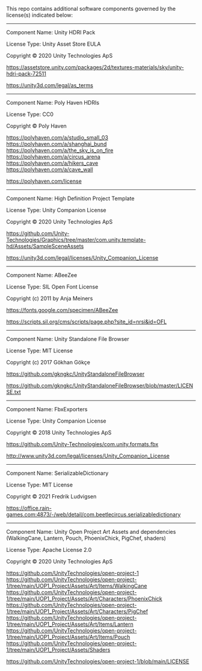 This repo contains additional software components governed by the license(s) indicated below:

---------

Component Name: Unity HDRI Pack

License Type: Unity Asset Store EULA

Copyright © 2020 Unity Technologies ApS

https://assetstore.unity.com/packages/2d/textures-materials/sky/unity-hdri-pack-72511

https://unity3d.com/legal/as_terms 

---------

Component Name: Poly Haven HDRIs

License Type: CC0

Copyright © Poly Haven

https://polyhaven.com/a/studio_small_03  
https://polyhaven.com/a/shanghai_bund  
https://polyhaven.com/a/the_sky_is_on_fire  
https://polyhaven.com/a/circus_arena  
https://polyhaven.com/a/hikers_cave  
https://polyhaven.com/a/cave_wall  

https://polyhaven.com/license

---------

Component Name: High Definition Project Template 

License Type: Unity Companion License

Copyright © 2020 Unity Technologies ApS 

https://github.com/Unity-Technologies/Graphics/tree/master/com.unity.template-hd/Assets/SampleSceneAssets 

https://unity3d.com/legal/licenses/Unity_Companion_License 

---------

Component Name: ABeeZee

License Type: SIL Open Font License

Copyright (c) 2011 by Anja Meiners

https://fonts.google.com/specimen/ABeeZee 

https://scripts.sil.org/cms/scripts/page.php?site_id=nrsi&id=OFL 

---------

Component Name: Unity Standalone File Browser

License Type: MIT License

Copyright (c) 2017 Gökhan Gökçe

https://github.com/gkngkc/UnityStandaloneFileBrowser

https://github.com/gkngkc/UnityStandaloneFileBrowser/blob/master/LICENSE.txt

---------

Component Name: FbxExporters

License Type: Unity Companion License

Copyright © 2018 Unity Technologies ApS

https://github.com/Unity-Technologies/com.unity.formats.fbx

http://www.unity3d.com/legal/licenses/Unity_Companion_License 

---------

Component Name: SerializableDictionary

License Type: MIT License

Copyright © 2021 Fredrik Ludvigsen

https://office.rain-games.com:4873/-/web/detail/com.beetlecircus.serializabledictionary 

---------

Component Name: Unity Open Project Art Assets and dependencies (WalkingCane, Lantern, Pouch, PhoenixChick, PigChef, shaders)

License Type: Apache License 2.0

Copyright © 2020 Unity Technologies ApS

https://github.com/UnityTechnologies/open-project-1  
https://github.com/UnityTechnologies/open-project-1/tree/main/UOP1_Project/Assets/Art/Items/WalkingCane  
https://github.com/UnityTechnologies/open-project-1/tree/main/UOP1_Project/Assets/Art/Characters/PhoenixChick  
https://github.com/UnityTechnologies/open-project-1/tree/main/UOP1_Project/Assets/Art/Characters/PigChef  
https://github.com/UnityTechnologies/open-project-1/tree/main/UOP1_Project/Assets/Art/Items/Lantern  
https://github.com/UnityTechnologies/open-project-1/tree/main/UOP1_Project/Assets/Art/Items/Pouch  
https://github.com/UnityTechnologies/open-project-1/tree/main/UOP1_Project/Assets/Shaders  

https://github.com/UnityTechnologies/open-project-1/blob/main/LICENSE
